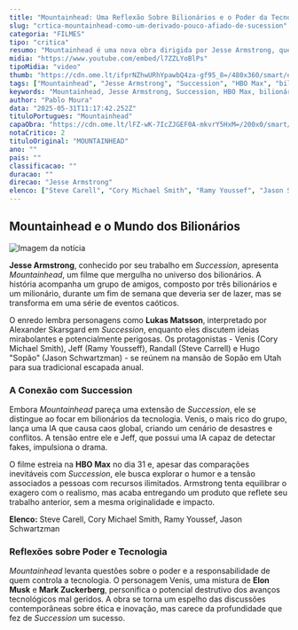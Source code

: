 ```yaml
---
title: "Mountainhead: Uma Reflexão Sobre Bilionários e o Poder da Tecnologia"
slug: "crtica-mountainhead-como-um-derivado-pouco-afiado-de-sucession"
categoria: "FILMES"
tipo: "critica"
resumo: "Mountainhead é uma nova obra dirigida por Jesse Armstrong, que se aprofunda nas vidas de bilionários excêntricos em um fim de semana caótico. Com paralelos claros a Succession, o filme explora as consequências do poder descontrolado e da inovação tecnológica."
midia: "https://www.youtube.com/embed/l7ZZLYoBlPs"
tipoMidia: "video"
thumb: "https://cdn.ome.lt/ifprNZhwURhYpawbQ4za-gf95_8=/480x360/smart/extras/conteudos/mountainhead-critica.jpg"
tags: ["Mountainhead", "Jesse Armstrong", "Succession", "HBO Max", "bilionários", "tecnologia", "IA", "Alexander Skarsgard", "Steve Carell", "Cory Michael Smith", "Ramy Youssef", "Jason Schwartzman", "Elon Musk", "Mark Zuckerberg"]
keywords: "Mountainhead, Jesse Armstrong, Succession, HBO Max, bilionários, tecnologia, IA, Alexander Skarsgard, Steve Carell, Cory Michael Smith, Ramy Youssef, Jason Schwartzman, Elon Musk, Mark Zuckerberg"
author: "Pablo Moura"
data: "2025-05-31T11:17:42.252Z"
tituloPortugues: "Mountainhead"
capaObra: "https://cdn.ome.lt/lFZ-wK-7IcZJGEF0A-mkvrY5HxM=/200x0/smart/extras/capas/imagem_2025-05-30_120253760.png"
notaCritico: 2
tituloOriginal: "MOUNTAINHEAD"
ano: ""
pais: ""
classificacao: ""
duracao: ""
direcao: "Jesse Armstrong"
elenco: ["Steve Carell", "Cory Michael Smith", "Ramy Youssef", "Jason Schwartzman"]
---
```


## Mountainhead e o Mundo dos Bilionários

![Imagem da notícia](https://cdn.ome.lt/g777ZgIYDWqD-3jNkuCKgtNkJCA=/fit-in/837x500/smart/uploads/conteudo/fotos/mountainhead-critica-max.jpg)

**Jesse Armstrong**, conhecido por seu trabalho em *Succession*, apresenta *Mountainhead*, um filme que mergulha no universo dos bilionários. A história acompanha um grupo de amigos, composto por três bilionários e um milionário, durante um fim de semana que deveria ser de lazer, mas se transforma em uma série de eventos caóticos.

O enredo lembra personagens como **Lukas Matsson**, interpretado por Alexander Skarsgard em *Succession*, enquanto eles discutem ideias mirabolantes e potencialmente perigosas. Os protagonistas - Venis (Cory Michael Smith), Jeff (Ramy Yousseff), Randall (Steve Carrell) e Hugo "Sopão" (Jason Schwartzman) - se reúnem na mansão de Sopão em Utah para sua tradicional escapada anual.

### A Conexão com Succession

Embora *Mountainhead* pareça uma extensão de *Succession*, ele se distingue ao focar em bilionários da tecnologia. Venis, o mais rico do grupo, lança uma IA que causa caos global, criando um cenário de desastres e conflitos. A tensão entre ele e Jeff, que possui uma IA capaz de detectar fakes, impulsiona o drama.

O filme estreia na **HBO Max** no dia 31 e, apesar das comparações inevitáveis com *Succession*, ele busca explorar o humor e a tensão associados a pessoas com recursos ilimitados. Armstrong tenta equilibrar o exagero com o realismo, mas acaba entregando um produto que reflete seu trabalho anterior, sem a mesma originalidade e impacto.

**Elenco:** Steve Carell, Cory Michael Smith, Ramy Youssef, Jason Schwartzman

### Reflexões sobre Poder e Tecnologia

*Mountainhead* levanta questões sobre o poder e a responsabilidade de quem controla a tecnologia. O personagem Venis, uma mistura de **Elon Musk** e **Mark Zuckerberg**, personifica o potencial destrutivo dos avanços tecnológicos mal geridos. A obra se torna um espelho das discussões contemporâneas sobre ética e inovação, mas carece da profundidade que fez de *Succession* um sucesso.